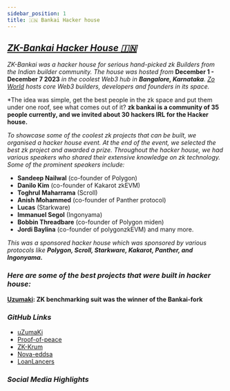```yaml
---
sidebar_position: 1
title: 🇮🇳 Bankai Hacker house
---
```


## [***ZK-Bankai Hacker House 🇮🇳***](https://www.notion.so/zk-Bankai-Hacker-House-3ac86bddffc348889e425995fc131ae2?pvs=21)

*ZK-Bankai was a hacker house for serious hand-picked zk Builders from the Indian builder community. The house was hosted from* **December 1 - December 7 2023** *in the coolest Web3 hub in **Bangalore, Karnataka**. [Zo World](https://zo.xyz/) hosts core Web3 builders, developers and founders in its space.* 

*The idea was simple, get the best people in the zk space and put them under one roof, see what comes out of it? **zk bankai is a community of 35 people currently, and we invited about 30 hackers IRL for the Hacker house.** 

*To showcase some of the coolest zk projects that can be built, we organised a hacker house event. At the end of the event, we selected the best zk project and awarded a prize. Throughout the hacker house, we had various speakers who shared their extensive knowledge on zk technology. Some of the prominent speakers include:*

- **Sandeep Nailwal** (co-founder of Polygon)
- **Danilo Kim** (co-founder of Kakarot zkEVM)
- **Toghrul Maharrama** (Scroll)
- **Anish Mohammed** (co-founder of Panther protocol)
- **Lucas** (Starkware)
- **Immanuel Segol** (Ingonyama)
- **Bobbin Threadbare** (co-founder of Polygon miden)
- **Jordi Baylina** (co-founder of polygonzkEVM) and many more.

*This was a sponsored hacker house which was sponsored by various protocols like **Polygon, Scroll, Starkware, Kakarot, Panther, and Ingonyama.***

### ***Here are some of the best projects that were built in hacker house:***

**[Uzumaki](https://github.com/zk-bankai/uZumaKi): ZK benchmarking suit was the winner of the Bankai-fork**

### ***GitHub Links***

- [uZumaKi](https://github.com/zk-bankai/uZumaKi)
- [Proof-of-peace](https://github.com/zk-bankai/proof-of-peace)
- [ZK-Krum](https://github.com/zk-bankai/zk-Krum)
- [Nova-eddsa](https://github.com/zk-bankai/nova-eddsa)
- [LoanLancers](https://github.com/zk-bankai/LoanLancers)


### ***Social Media Highlights***

<!-- [![asd]()](https://x.com/zk_bankai/status/1738623967395819896) -->


